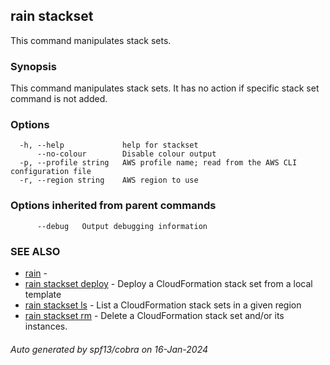 ## rain stackset

This command manipulates stack sets.

### Synopsis

This command manipulates stack sets. It has no action if specific stack set command is not added.

### Options

```
  -h, --help             help for stackset
      --no-colour        Disable colour output
  -p, --profile string   AWS profile name; read from the AWS CLI configuration file
  -r, --region string    AWS region to use
```

### Options inherited from parent commands

```
      --debug   Output debugging information
```

### SEE ALSO

* [rain](index.md)	 - 
* [rain stackset deploy](rain_stackset_deploy.md)	 - Deploy a CloudFormation stack set from a local template
* [rain stackset ls](rain_stackset_ls.md)	 - List a CloudFormation stack sets in a given region
* [rain stackset rm](rain_stackset_rm.md)	 - Delete a CloudFormation stack set and/or its instances.

###### Auto generated by spf13/cobra on 16-Jan-2024
